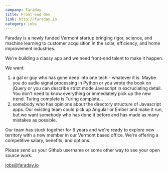 ```yaml
---
company: Faraday
title: Front-end dev
link: http://faraday.io
category: jobs
---
```


Faraday is a newly funded Vermont startup bringing rigor, science, and machine learning to customer acquisition in the solar, efficiency, and home improvement industries.

We're building a classy app and we need front-end talent to make it happen.

We want:

1. a gal or guy who has gone deep into one tech - whatever it is. Maybe you do audio signal processing in Python or you wrote the book on jQuery or you can describe strict mode Javascript in excruciating detail. You don't need to know everything or immediately pick up the new trend. Turing complete is Turing complete... 
2. somebody who has opinions about the directory structure of Javascript apps. Our existing team could pick up Angular or Ember and make it run, but we want somebody who has done it before and has made as many mistakes as possible.

Our team has stuck together for 6 years and we're ready to explore new territory with a new member in our Vermont based office. We're offering a competitive salary, benefits, and options. 

Please send us your Github username or some other way to see your open source work.

jobs@faraday.io
